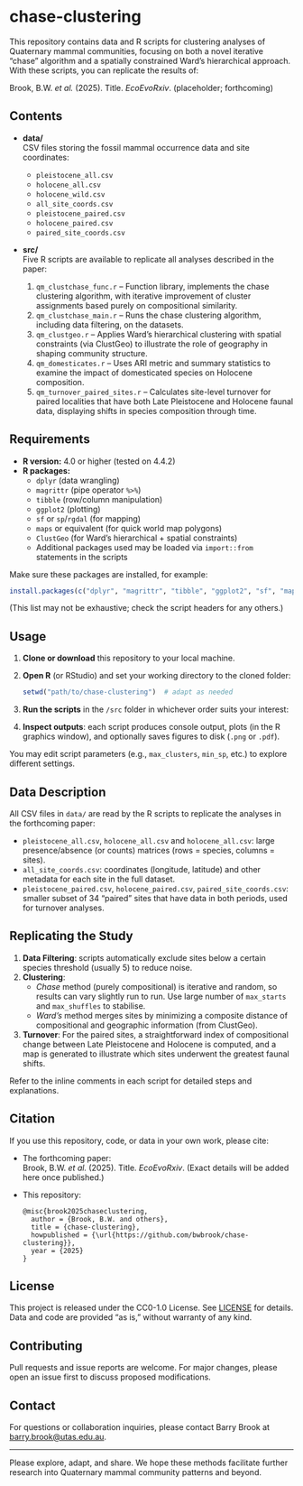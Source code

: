 # chase-clustering

This repository contains data and R scripts for clustering analyses of Quaternary mammal communities, focusing on both a novel iterative “chase” algorithm and a spatially constrained Ward’s hierarchical approach. With these scripts, you can replicate the results of:

Brook, B.W. _et al._ (2025). Title. _EcoEvoRxiv_. (placeholder; forthcoming)

## Contents

- **data/**  
  CSV files storing the fossil mammal occurrence data and site coordinates:
  - `pleistocene_all.csv`  
  - `holocene_all.csv`  
  - `holocene_wild.csv`
  - `all_site_coords.csv`  
  - `pleistocene_paired.csv`  
  - `holocene_paired.csv`  
  - `paired_site_coords.csv`  
  
- **src/**  
  Five R scripts are available to replicate all analyses described in the paper:
  1. `qm_clustchase_func.r` – Function library, implements the chase clustering algorithm, with iterative improvement of cluster assignments based purely on compositional similarity.
  2. `qm_clustchase_main.r` – Runs the chase clustering algorithm, including data filtering, on the datasets.  
  3. `qm_clustgeo.r` – Applies Ward’s hierarchical clustering with spatial constraints (via ClustGeo) to illustrate the role of geography in shaping community structure.  
  4. `qm_domesticates.r` – Uses ARI metric and summary statistics to examine the impact of domesticated species on Holocene composition.
  5. `qm_turnover_paired_sites.r` – Calculates site-level turnover for paired localities that have both Late Pleistocene and Holocene faunal data, displaying shifts in species composition through time.

## Requirements

- **R version:** 4.0 or higher (tested on 4.4.2)  
- **R packages:**  
  - `dplyr` (data wrangling)  
  - `magrittr` (pipe operator `%>%`)  
  - `tibble` (row/column manipulation)  
  - `ggplot2` (plotting)  
  - `sf` or `sp`/`rgdal` (for mapping)  
  - `maps` or equivalent (for quick world map polygons)  
  - `ClustGeo` (for Ward’s hierarchical + spatial constraints)  
  - Additional packages used may be loaded via `import::from` statements in the scripts

Make sure these packages are installed, for example:
```r
install.packages(c("dplyr", "magrittr", "tibble", "ggplot2", "sf", "maps", "ClustGeo"))
```
(This list may not be exhaustive; check the script headers for any others.)

## Usage

1. **Clone or download** this repository to your local machine.  
2. **Open R** (or RStudio) and set your working directory to the cloned folder:
   ```r
   setwd("path/to/chase-clustering")  # adapt as needed
   ```
3. **Run the scripts** in the `/src` folder in whichever order suits your interest:
 
4. **Inspect outputs**: each script produces console output, plots (in the R graphics window), and optionally saves figures to disk (`.png` or `.pdf`).  

You may edit script parameters (e.g., `max_clusters`, `min_sp`, etc.) to explore different settings.

## Data Description

All CSV files in `data/` are read by the R scripts to replicate the analyses in the forthcoming paper:

- `pleistocene_all.csv`, `holocene_all.csv` and `holocene_all.csv`: large presence/absence (or counts) matrices (rows = species, columns = sites).  
- `all_site_coords.csv`: coordinates (longitude, latitude) and other metadata for each site in the full dataset.  
- `pleistocene_paired.csv`, `holocene_paired.csv`, `paired_site_coords.csv`: smaller subset of 34 “paired” sites that have data in both periods, used for turnover analyses.

## Replicating the Study

1. **Data Filtering**: scripts automatically exclude sites below a certain species threshold (usually 5) to reduce noise.  
2. **Clustering**: 
   - _Chase_ method (purely compositional) is iterative and random, so results can vary slightly run to run. Use large number of `max_starts` and `max_shuffles` to stabilise.  
   - _Ward’s_ method merges sites by minimizing a composite distance of compositional and geographic information (from ClustGeo).  
3. **Turnover**: For the paired sites, a straightforward index of compositional change between Late Pleistocene and Holocene is computed, and a map is generated to illustrate which sites underwent the greatest faunal shifts.

Refer to the inline comments in each script for detailed steps and explanations.

## Citation

If you use this repository, code, or data in your own work, please cite:

- The forthcoming paper:  
  Brook, B.W. _et al._ (2025). Title. _EcoEvoRxiv_. (Exact details will be added here once published.)

- This repository:  
  ```
  @misc{brook2025chaseclustering,
    author = {Brook, B.W. and others},
    title = {chase-clustering},
    howpublished = {\url{https://github.com/bwbrook/chase-clustering}},
    year = {2025}
  }
  ```

## License

This project is released under the CC0-1.0 License. See [LICENSE](LICENSE) for details. Data and code are provided “as is,” without warranty of any kind.

## Contributing

Pull requests and issue reports are welcome. For major changes, please open an issue first to discuss proposed modifications.

## Contact

For questions or collaboration inquiries, please contact Barry Brook at barry.brook@utas.edu.au.

---  

Please explore, adapt, and share. We hope these methods facilitate further research into Quaternary mammal community patterns and beyond.
